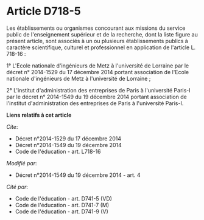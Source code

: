 # Article D718-5

Les établissements ou organismes concourant aux missions du service public de l'enseignement supérieur et de la recherche,
dont la liste figure au présent article, sont associés à un ou plusieurs établissements publics à caractère scientifique,
culturel et professionnel en application de l'article L. 718-16 : 

1° L'Ecole nationale d'ingénieurs de Metz à l'université de Lorraine par le décret n° 2014-1529 du 17 décembre 2014 portant
association de l'Ecole nationale d'ingénieurs de Metz à l'université de Lorraine ; 

2° L'institut d'administration des entreprises de Paris à l'université Paris-I par le décret n° 2014-1549 du 19 décembre 2014
portant association de l'institut d'administration des entreprises de Paris à l'université Paris-I.

**Liens relatifs à cet article**

_Cite_:

  - Décret n°2014-1529 du 17 décembre 2014
  - Décret n°2014-1549 du 19 décembre 2014
  - Code de l'éducation - art. L718-16

_Modifié par_:

  - Décret n°2014-1549 du 19 décembre 2014 - art. 4

_Cité par_:

  - Code de l'éducation - art. D741-5 (VD)
  - Code de l'éducation - art. D741-7 (M)
  - Code de l'éducation - art. D741-9 (V)
